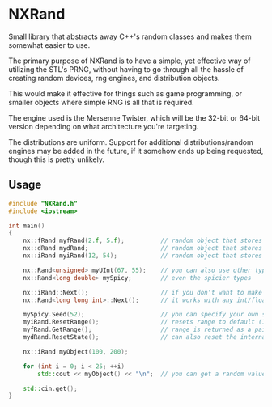 # NXRand

Small library that abstracts away C++'s random classes and makes them somewhat easier to use.

The primary purpose of NXRand is to have a simple, yet effective way of utilizing the STL's PRNG, without having to go through all the hassle of creating random devices, rng engines, and distribution objects.

This would make it effective for things such as game programming, or smaller objects where simple RNG is all that is required.

The engine used is the Mersenne Twister, which will be the 32-bit or 64-bit version depending on what architecture you're targeting.

The distributions are uniform. Support for additional distributions/random engines may be added in the future,
if it somehow ends up being requested, though this is pretty unlikely.


## Usage
```cpp
#include "NXRand.h"
#include <iostream>

int main() 
{
	nx::fRand myfRand(2.f, 5.f);          // random object that stores floats, in the range 2 to 5
	nx::dRand mydRand;                    // random object that stores doubles, in the range 1 to 100 (default)
	nx::iRand myiRand(12, 54);            // random object that stores ints, range 12~54

	nx::Rand<unsigned> myUInt(67, 55);    // you can also use other types, as long as they're integral/floating
	nx::Rand<long double> mySpicy;        // even the spicier types

	nx::iRand::Next();                    // if you don't want to make an object and just want quick rng, you use this
	nx::Rand<long long int>::Next();      // it works with any int/float type

	mySpicy.Seed(52);                     // you can specify your own seeds
	myiRand.ResetRange();                 // resets range to default (1~100)
	myfRand.GetRange();                   // range is returned as a pair of values, accessed through pair.first/pair.second
	mydRand.ResetState();                 // can also reset the internal state of the distribution (it stops caring what number came last)

	nx::iRand myObject(100, 200);

	for (int i = 0; i < 25; ++i)
		std::cout << myObject() << "\n";  // you can get a random value within your range like this

	std::cin.get();
}
```